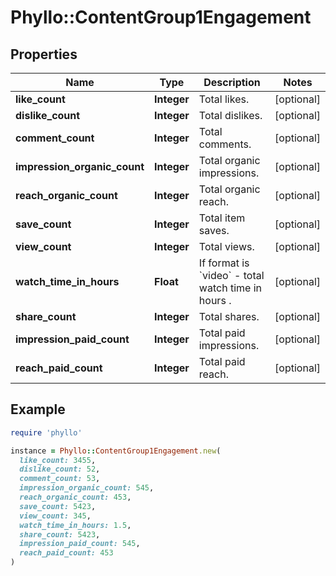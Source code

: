 # Phyllo::ContentGroup1Engagement

## Properties

| Name | Type | Description | Notes |
| ---- | ---- | ----------- | ----- |
| **like_count** | **Integer** | Total likes. | [optional] |
| **dislike_count** | **Integer** | Total dislikes. | [optional] |
| **comment_count** | **Integer** | Total comments. | [optional] |
| **impression_organic_count** | **Integer** | Total organic impressions. | [optional] |
| **reach_organic_count** | **Integer** | Total organic reach. | [optional] |
| **save_count** | **Integer** | Total item saves. | [optional] |
| **view_count** | **Integer** | Total views. | [optional] |
| **watch_time_in_hours** | **Float** | If format is &#x60;video&#x60; - total watch time in hours . | [optional] |
| **share_count** | **Integer** | Total shares. | [optional] |
| **impression_paid_count** | **Integer** | Total paid impressions. | [optional] |
| **reach_paid_count** | **Integer** | Total paid reach. | [optional] |

## Example

```ruby
require 'phyllo'

instance = Phyllo::ContentGroup1Engagement.new(
  like_count: 3455,
  dislike_count: 52,
  comment_count: 53,
  impression_organic_count: 545,
  reach_organic_count: 453,
  save_count: 5423,
  view_count: 345,
  watch_time_in_hours: 1.5,
  share_count: 5423,
  impression_paid_count: 545,
  reach_paid_count: 453
)
```

